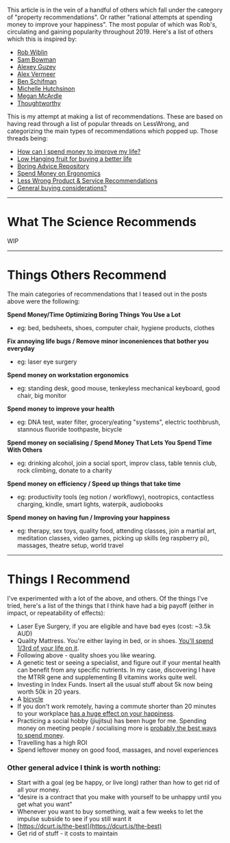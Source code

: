 This article is in the vein of a handful of others which fall under the category of "property recommendations". Or rather "rational attempts at spending money to improve your happiness". The most popular of which was Rob's, circulating and gaining popularity throughout 2019. Here's a list of others which this is inspired by:
- [Rob Wiblin](https://medium.com/@robertwiblin/things-i-recommend-you-buy-and-use-rob-edition-1d7b2ce27d68)
- [Sam Bowman](https://s8mb.medium.com/things-i-recommend-you-buy-and-use-second-edition-457a8e7163f6)
- [Alexey Guzey](https://guzey.com/tools-gear/)
- [Alex Vermeer](https://alexvermeer.com/tangibles/)
- [Ben Schifman](https://forum.effectivealtruism.org/posts/BnnDRy2yFzJqJ4Mvz/things-i-recommend-you-buy-and-use)
- [Michelle Hutchsinon](https://forum.effectivealtruism.org/posts/o7E47dNfeArTTQh74/10-things-i-bought-and-recommend-2020)
- [Megan McArdle](https://cookerymonster.substack.com/p/the-2020-annual-kitchen-gift-guide)
- [Thoughtworthy](https://thoughtworthy.co/favorites/)

This is my attempt at making a list of recommendations. These are based on having read through a list of popular threads on LessWrong, and categorizing the main types of recommendations which popped up. Those threads being:

- [How can I spend money to improve my life?](https://www.lesswrong.com/posts/wnnsqR784yx7KNtmk/how-can-i-spend-money-to-improve-my-life)
- [Low Hanging fruit for buying a better life](https://www.lesswrong.com/posts/CYDSRKEJruoKgdBXa/low-hanging-fruit-for-buying-a-better-life)
- [Boring Advice Repository](https://www.lesswrong.com/posts/HEn2qiMxk5BggN83J/boring-advice-repository)
- [Spend Money on Ergonomics](https://www.lesswrong.com/posts/Gy8fy7rTgTocNLKfT/spend-money-on-ergonomics)
- [Less Wrong Product & Service Recommendations](https://www.lesswrong.com/posts/3ibmxAsvmFftXmYHX/less-wrong-product-and-service-recommendations)
- [General buying considerations?](https://www.lesswrong.com/posts/pvxP6aZ5Zs7iSwBAu/general-buying-considerations)

---

# What The Science Recommends
WIP

---

# Things Others Recommend

The main categories of recommendations that I teased out in the posts above were the following:

**Spend Money/Time Optimizing Boring Things You Use a Lot**
- eg: bed, bedsheets, shoes, computer chair, hygiene products, clothes

**Fix annoying life bugs / Remove minor inconeniences that bother you everyday**
- eg: laser eye surgery

**Spend money on workstation ergonomics**
  - eg: standing desk, good mouse, tenkeyless mechanical keyboard, good chair, big monitor

**Spend money to improve your health**
  - eg: DNA test, water filter, grocery/eating "systems", electric toothbrush, stannous fluoride toothpaste, bicycle

**Spend money on socialising / Spend Money That Lets You Spend Time With Others**
  - eg: drinking alcohol, join a social sport, improv class, table tennis club, rock climbing, donate to a charity

**Spend money on efficiency / Speed up things that take time**
  - eg: productivity tools (eg notion / workflowy), nootropics, contactless charging, kindle, smart lights, waterpik, audiobooks

**Spend money on having fun / Improving your happiness**
  - eg: therapy, sex toys, quality food, attending classes, join a martial art, meditation classes, video games, picking up skills (eg raspberry pi), massages, theatre setup, world travel

---

# Things I Recommend

I've experimented with a lot of the above, and others. Of the things I've tried, here's a list of the things that I think have had a big payoff (either in impact, or repeatability of effects):

- Laser Eye Surgery, if you are eligible and have bad eyes (cost: ~3.5k AUD)
- Quality Mattress. You're either laying in bed, or in shoes. [You'll spend 1/3rd of your life on it](/sleep).
- Following above - quality shoes you like wearing.
- A genetic test or seeing a specialist, and figure out if your mental health can benefit from any specific nutrients. In my case, discovering I have the MTRR gene and supplementing B vitamins works quite well.
- Investing in Index Funds. Insert all the usual stuff about 5k now being worth 50k in 20 years.
- A [bicycle](https://www.mrmoneymustache.com/2011/04/18/get-rich-with-bikes/)
- If you don't work remotely, having a commute shorter than 20 minutes to your workplace [has a huge effect on your happiness](https://www.lesswrong.com/posts/YSWa8rYeD3aDaofSP/rational-home-buying).
- Practicing a social hobby (jiujitsu) has been huge for me. Spending money on meeting people / socialising more is [probably the best ways to spend money](/happiness).
- Travelling has a high ROI
- Spend leftover money on good food, massages, and novel experiences

### Other general advice I think is worth nothing:
- Start with a goal (eg be happy, or live long) rather than how to get rid of all your money.
- “desire is a contract that you make with yourself to be unhappy until you get what you want”
- Whenever you want to buy something, wait a few weeks to let the impulse subside to see if you still want it
- [https://dcurt.is/the-best](https://dcurt.is/the-best)
- Get rid of stuff - it costs to maintain
